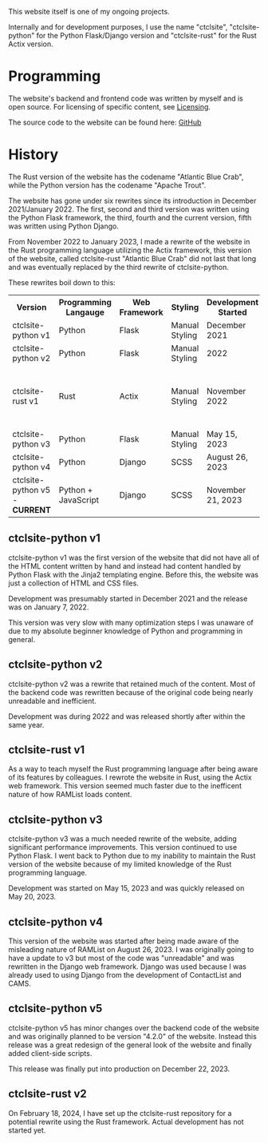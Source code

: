 This website itself is one of my ongoing projects.

Internally and for development purposes, I use the name "ctclsite", "ctclsite-python" for the Python Flask/Django version and "ctclsite-rust" for the Rust Actix version.

# Programming
The website's backend and frontend code was written by myself and is open source. For licensing of specific content, see [Licensing](../../licensing/).

The source code to the website can be found here: [GitHub](https://github.com/ctcl-bregis/ctclsite-python)

# History
The Rust version of the website has the codename "Atlantic Blue Crab", while the Python version has the codename "Apache Trout".

The website has gone under six rewrites since its introduction in December 2021/January 2022. The first, second and third version was written using the Python Flask framework, the third, fourth and the current version, fifth was written using Python Django.

From November 2022 to January 2023, I made a rewrite of the website in the Rust programming language utilizing the Actix framework, this version of the website, called ctclsite-rust "Atlantic Blue Crab" did not last that long and was eventually replaced by the third rewrite of ctclsite-python.

These rewrites boil down to this:

<table>
    <tr>
        <th>Version</th>
        <th>Programming Langauge</th>
        <th>Web Framework</th>
        <th>Styling</th>
        <th>Development Started</th>
        <th>Released</th>
        <th>System Used</th>
    </tr>
    <tr>
        <td>ctclsite-python v1</td>
        <td>Python</td>
        <td>Flask</td>
        <td>Manual Styling</td>
        <td>December 2021</td>
        <td>January 2022</td>
        <td><a href="../pc_pet">Polyethylene Terephthalate</a></td>
    </tr>
    <tr>
        <td>ctclsite-python v2</td>
        <td>Python</td>
        <td>Flask</td>
        <td>Manual Styling</td>
        <td>2022</td>
        <td>2022</td>
        <td><a href="../pc_pet">Polyethylene Terephthalate</a></td>
    </tr>
    <tr>
        <td>ctclsite-rust v1</td>
        <td>Rust</td>
        <td>Actix</td>
        <td>Manual Styling</td>
        <td>November 2022</td>
        <td>January 2023</td>
        <td>Most of the development on a ThinkPad X240 codenamed "Dichlorofluoromethane", later <a href="../pc_pbt">Polybutylene Terephthalate</a></td>
    </tr>
    <tr>
        <td>ctclsite-python v3</td>
        <td>Python</td>
        <td>Flask</td>
        <td>Manual Styling</td>
        <td>May 15, 2023</td>
        <td>May 20, 2023</td>
        <td><a href="../pc_pbt">Polybutylene Terephthalate</a></td>
    </tr>
    <tr>
        <td>ctclsite-python v4</td>
        <td>Python</td>
        <td>Django</td>
        <td>SCSS</td>
        <td>August 26, 2023</td>
        <td>October 20, 2023</td>
        <td><a href="../pc_pbt">Polybutylene Terephthalate</a></td>
    </tr>
    <tr>
        <td>ctclsite-python v5 - <strong>CURRENT</strong></td>
        <td>Python + JavaScript</td>
        <td>Django</td>
        <td>SCSS</td>
        <td>November 21, 2023</td>
        <td>December 22, 2023</td>
        <td><a href="../pc_pbt">Polybutylene Terephthalate</a></td>
    </tr>
</table>

## ctclsite-python v1
ctclsite-python v1 was the first version of the website that did not have all of the HTML content written by hand and instead had content handled by Python Flask with the Jinja2 templating engine. Before this, the website was just a collection of HTML and CSS files. 

Development was presumably started in December 2021 and the release was on January 7, 2022.

This version was very slow with many optimization steps I was unaware of due to my absolute beginner knowledge of Python and programming in general.

## ctclsite-python v2
ctclsite-python v2 was a rewrite that retained much of the content. Most of the backend code was rewritten because of the original code being nearly unreadable and inefficient.

Development was during 2022 and was released shortly after within the same year.

## ctclsite-rust v1
As a way to teach myself the Rust programming language after being aware of its features by colleagues. I rewrote the website in Rust, using the Actix web framework. This version seemed much faster due to the inefficent nature of how RAMList loads content.

## ctclsite-python v3
ctclsite-python v3 was a much needed rewrite of the website, adding significant performance improvements. This version continued to use Python Flask. I went back to Python due to my inability to maintain the Rust version of the website because of my limited knowledge of the Rust programming language.

Development was started on May 15, 2023 and was quickly released on May 20, 2023.

## ctclsite-python v4
This version of the website was started after being made aware of the misleading nature of RAMList on August 26, 2023. I was originally going to have a update to v3 but most of the code was "unreadable" and was rewritten in the Django web framework. Django was used because I was already used to using Django from the development of ContactList and CAMS.

## ctclsite-python v5
ctclsite-python v5 has minor changes over the backend code of the website and was originally planned to be version "4.2.0" of the website. Instead this release was a great redesign of the general look of the website and finally added client-side scripts.

This release was finally put into production on December 22, 2023.

## ctclsite-rust v2
On February 18, 2024, I have set up the ctclsite-rust repository for a potential rewrite using the Rust framework. Actual development has not started yet.